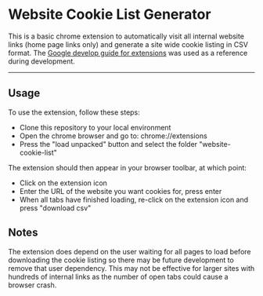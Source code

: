# Website Cookie List Generator
This is a basic chrome extension to automatically visit all internal website links (home page links only) and generate a site wide cookie listing in CSV format. The [Google develop guide for extensions](https://developer.chrome.com/extensions/devguide) was used as a reference during development.
***

## Usage
To use the extension, follow these steps:
- Clone this repository to your local environment
- Open the chrome browser and go to: chrome://extensions
- Press the "load unpacked" button and select the folder "website-cookie-list"

The extension should then appear in your browser toolbar, at which point:
- Click on the extension icon
- Enter the URL of the website you want cookies for, press enter
- When all tabs have finished loading, re-click on the extension icon and press "download csv"

## Notes
The extension does depend on the user waiting for all pages to load before downloading the cookie listing so there may be future development to remove that user dependency. This may not be effective for larger sites with hundreds of internal links as the number of open tabs could cause a browser crash.